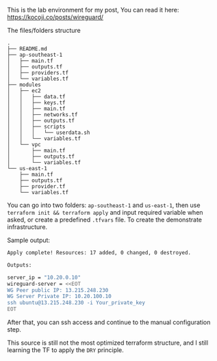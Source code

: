 This is the lab environment for my post,
You can read it here: https://kocoji.co/posts/wireguard/

The files/folders structure
```  
.
├── README.md
├── ap-southeast-1
│   ├── main.tf
│   ├── outputs.tf
│   ├── providers.tf
│   └── variables.tf
├── modules
│   ├── ec2
│   │   ├── data.tf
│   │   ├── keys.tf
│   │   ├── main.tf
│   │   ├── networks.tf
│   │   ├── outputs.tf
│   │   ├── scripts
│   │   │   └── userdata.sh
│   │   └── variables.tf
│   └── vpc
│       ├── main.tf
│       ├── outputs.tf
│       └── variables.tf
└── us-east-1
    ├── main.tf
    ├── outputs.tf
    ├── provider.tf
    └── variables.tf
```


You can go into two folders: `ap-southeast-1` and `us-east-1`, then use `terraform init && terraform apply` and input required variable when asked, or create a predefined `.tfvars` file. To create the demonstrate infrastructure.

Sample output:
``` bash
Apply complete! Resources: 17 added, 0 changed, 0 destroyed.

Outputs:

server_ip = "10.20.0.10"
wireguard-server = <<EOT
WG Peer public IP: 13.215.248.230
WG Server Private IP: 10.20.100.10
ssh ubuntu@13.215.248.230 -i Your_private_key
EOT
```
After that, you can ssh access and continue to the manual configuration step.


This source is still not the most optimized terraform structure, and I still learning the TF to apply the `DRY` principle.

